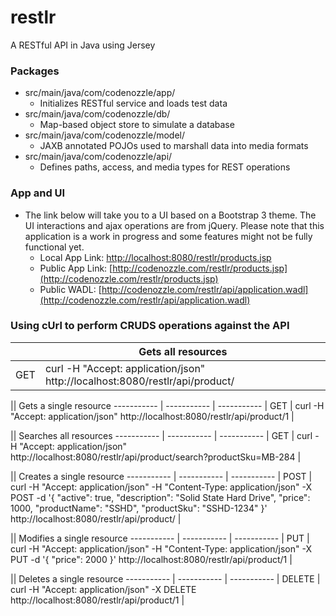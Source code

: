 # restlr
A RESTful API in Java using Jersey

### Packages
- src/main/java/com/codenozzle/app/
  - Initializes RESTful service and loads test data 
- src/main/java/com/codenozzle/db/
  - Map-based object store to simulate a database
- src/main/java/com/codenozzle/model/
  - JAXB annotated POJOs used to marshall data into media formats
- src/main/java/com/codenozzle/api/
  - Defines paths, access, and media types for REST operations

### App and UI
- The link below will take you to a UI based on a Bootstrap 3 theme. The UI interactions and ajax operations are from jQuery. Please note that this application is a work in progress and some features might not be fully functional yet.
  - Local App Link: [http://localhost:8080/restlr/products.jsp](http://localhost:8080/restlr/products.jsp)
  - Public App Link: [http://codenozzle.com/restlr/products.jsp](http://codenozzle.com/restlr/products.jsp)
  - Public WADL: [http://codenozzle.com/restlr/api/application.wadl](http://codenozzle.com/restlr/api/application.wadl)

### Using cUrl to perform CRUDS operations against the API
|| Gets all resources
| ----------- | ----------- |
| GET | curl -H "Accept: application/json" http://localhost:8080/restlr/api/product/ |

|| Gets a single resource
----------- | ----------- | -----------
| GET | curl -H "Accept: application/json" http://localhost:8080/restlr/api/product/1 |

|| Searches all resources
----------- | ----------- | -----------
| GET | curl -H "Accept: application/json" http://localhost:8080/restlr/api/product/search?productSku=MB-284 |

|| Creates a single resource
----------- | ----------- | -----------
| POST | curl -H "Accept: application/json" -H "Content-Type: application/json" -X POST -d '{ "active": true, "description": "Solid State Hard Drive", "price": 1000, "productName": "SSHD", "productSku": "SSHD-1234" }' http://localhost:8080/restlr/api/product/ |

|| Modifies a single resource
----------- | ----------- | -----------
| PUT | curl -H "Accept: application/json" -H "Content-Type: application/json" -X PUT -d '{ "price": 2000 }' http://localhost:8080/restlr/api/product/1 |

|| Deletes a single resource
----------- | ----------- | -----------
| DELETE | curl -H "Accept: application/json" -X DELETE http://localhost:8080/restlr/api/product/1 |

